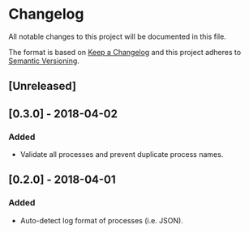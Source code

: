 # Changelog
All notable changes to this project will be documented in this file.

The format is based on [Keep a Changelog](http://keepachangelog.com/en/1.0.0/)
and this project adheres to [Semantic Versioning](http://semver.org/spec/v2.0.0.html).

## [Unreleased]

## [0.3.0] - 2018-04-02
### Added
- Validate all processes and prevent duplicate process names.

## [0.2.0] - 2018-04-01
### Added
- Auto-detect log format of processes (i.e. JSON).
